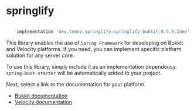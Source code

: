 # springlify

  <a href="https://repo.star-mc.ru/#/public/dev/temez/springlify">
   <img src="https://repo.star-mc.ru/api/badge/latest/public/dev/temez/springlify/springlify-bukkit?color=40c14a&name=Lastest version&prefix=v"  alt=""/>
  </a>

```groovy
    implementation 'dev.temez.springlify:springlify-bukkit:0.5.9.2dev'
```

This library enables the use of `Spring Framework` for developing on Bukkit and Velocity platforms.
If you need, you can implement specific platform solution for any server core.

To use this library, simply include it as an implementation dependency.
`spring-boot-starter` will be automatically added to your project.

Next, select a link to the documentation for your platform.

- [Bukkit documentation](/springlify-bukkit/README.md)
- [Velocity documentation](/springlify-velocity/README.md)

